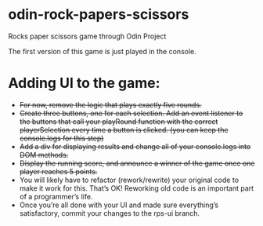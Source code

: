 # odin-rock-papers-scissors
Rocks paper scissors game through Odin Project

The first version of this game is just played in the console.

# Adding UI to the game:

* ~~For now, remove the logic that plays exactly five rounds.~~
* ~~Create three buttons, one for each selection. Add an event listener to the buttons that call your playRound function with the correct playerSelection every time a button is clicked. (you can keep the console.logs for this step)~~
* ~~Add a div for displaying results and change all of your console.logs into DOM methods.~~
* ~~Display the running score, and announce a winner of the game once one player reaches 5 points.~~
* You will likely have to refactor (rework/rewrite) your original code to make it work for this. That’s OK! Reworking old code is an important part of a programmer’s life.
* Once you’re all done with your UI and made sure everything’s satisfactory, commit your changes to the rps-ui branch.
